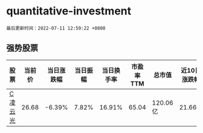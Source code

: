 # quantitative-investment

`最后更新时间：2022-07-11 12:59:22 +0800`

## 强势股票

|股票|当前价|当日涨跌幅|当日振幅|当日换手率|市盈率TTM|总市值|近10日涨跌幅|
|----|----|----|----|----|----|----|----|
|[C凌云光](https://xueqiu.com/S/SH688400)|26.68|-6.39%|7.82%|16.91%|65.04|120.06亿|21.66%|
